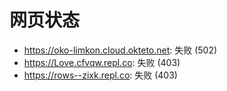 # 网页状态
- https://oko-limkon.cloud.okteto.net: 失败 (502)
- https://Love.cfvqw.repl.co: 失败 (403)
- https://rows--zixk.repl.co: 失败 (403)
